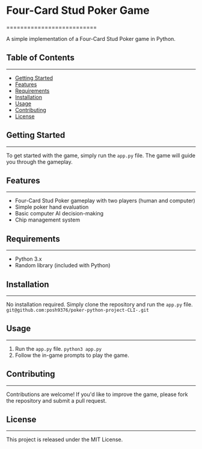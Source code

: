 # Four-Card Stud Poker Game
==========================

A simple implementation of a Four-Card Stud Poker game in Python.

## Table of Contents
-----------------

* [Getting Started](#getting-started)
* [Features](#features)
* [Requirements](#requirements)
* [Installation](#installation)
* [Usage](#usage)
* [Contributing](#contributing)
* [License](#license)

## Getting Started
---------------

To get started with the game, simply run the `app.py` file. The game will guide you through the gameplay.

## Features
--------

* Four-Card Stud Poker gameplay with two players (human and computer)
* Simple poker hand evaluation
* Basic computer AI decision-making
* Chip management system

## Requirements
------------

* Python 3.x
* Random library (included with Python)

## Installation
------------

No installation required. Simply clone the repository and run the `app.py` file.
    `git@github.com:posh9376/poker-python-project-CLI-.git`

## Usage
-----

1. Run the `app.py` file.
        `python3 app.py`
2. Follow the in-game prompts to play the game.

## Contributing
------------

Contributions are welcome! If you'd like to improve the game, please fork the repository and submit a pull request.

## License
-------

This project is released under the MIT License.